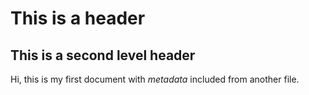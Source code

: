 # This is a header

## This is a second level header

Hi, this is my first document with *metadata* included from another file.
